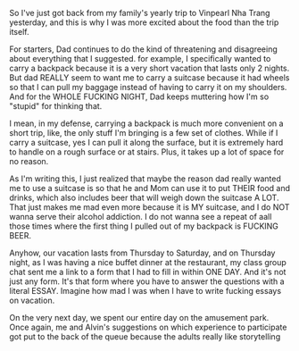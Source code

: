 So I've just got back from my family's yearly trip to Vinpearl Nha Trang yesterday, and this is why I was more excited about the food than the trip itself.

For starters, Dad continues to do the kind of threatening and disagreeing about everything that I suggested. for example, I specifically wanted to carry a backpack because it is a very short vacation that lasts only 2 nights. But dad REALLY seem to want me to carry a suitcase because it had wheels so that I can pull my baggage instead of having to carry it on my shoulders. And for the WHOLE FUCKING NIGHT, Dad keeps muttering how I'm so "stupid" for thinking that.

I mean, in my defense, carrying a backpack is much more convenient on a short trip, like, the only stuff I'm bringing is a few set of clothes. While if I carry a suitcase, yes I can pull it along the surface, but it is extremely hard to handle on a rough surface or at stairs. Plus, it takes up a lot of space for no reason.

As I'm writing this, I just realized that maybe the reason dad really wanted me to use a suitcase is so that he and Mom can use it to put THEIR food and drinks, which also includes beer that will weigh down the suitcase A LOT. That just makes me mad even more because it is MY suitcase, and I do NOT wanna serve their alcohol addiction. I do not wanna see a repeat of aall those times where the first thing I pulled out of my backpack is FUCKING BEER.

Anyhow, our vacation lasts from Thursday to Saturday, and on Thursday night, as I was having a nice buffet dinner at the restaurant, my class group chat sent me a link to a form that I had to fill in within ONE DAY. And it's not just any form. It's that form where you have to answer the questions with a literal ESSAY. Imagine how mad I was when I have to write fucking essays on vacation.

On the very next day, we spent our entire day on the amusement park. Once again, me and Alvin's suggestions on which experience to participate got put to the back of the queue because the adults really like storytelling 